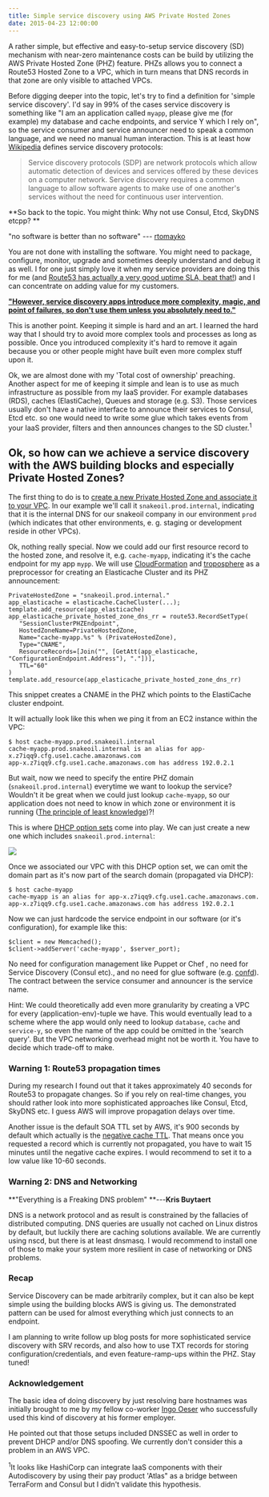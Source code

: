 ```yaml
---
title: Simple service discovery using AWS Private Hosted Zones
date: 2015-04-23 12:00:00
---
```



A rather simple, but effective and easy-to-setup service discovery (SD) mechanism with near-zero maintenance costs can be build by utilizing the AWS Private Hosted Zone (PHZ) feature. PHZs allows you to connect a Route53 Hosted Zone to a VPC, which in turn means that DNS records in that zone are only visible to attached VPCs.

<!--more-->

Before digging deeper into the topic, let's try to find a definition for 'simple service discovery'. I'd say in 99% of the cases service discovery is something like "I am an application called `myapp`, please give me (for example) my database and cache endpoints, and service Y which I rely on", so the service consumer and service announcer need to speak a common language, and we need no manual human interaction. This is at least how [Wikipedia](http://en.wikipedia.org/wiki/Service_discovery "http://en.wikipedia.org/wiki/Service_discovery") defines service discovery protocols:

> Service discovery protocols (SDP) are network protocols which allow automatic detection of devices and services offered by these devices on a computer network. Service discovery requires a common language to allow software agents to make use of one another's services without the need for continuous user intervention.

**So back to the topic. You might think: Why not use Consul, Etcd, SkyDNS etcpp? **

"no software is better than no software" --- [rtomayko](http://www.google.com/url?q=http%3A%2F%2Fwww.slideshare.net%2FPuppetLabs%2Fpuppet-atgithubpuppetconf2013&sa=D&sntz=1&usg=AFQjCNH7psjMbZX3X8IdJGAB6KTfDGeSuA "http://www.google.com/url?q=http%3A%2F%2Fwww.slideshare.net%2FPuppetLabs%2Fpuppet-atgithubpuppetconf2013&sa=D&sntz=1&usg=AFQjCNH7psjMbZX3X8IdJGAB6KTfDGeSuA")

You are not done with installing the software. You might need to package, configure, monitor, upgrade and sometimes deeply understand and debug it as well. I for one just simply love it when my service providers are doing this for me (and [Route53 has actually a very good uptime SLA, beat that!](http://aws.amazon.com/route53/sla/ "http://aws.amazon.com/route53/sla/")) and I can concentrate on adding value for my customers.

**["However, service discovery apps introduce more complexity, magic, and point of failures, so don't use them unless you absolutely need to."](https://devopsu.com/blog/docker-misconceptions/ "https://devopsu.com/blog/docker-misconceptions/")**

This is another point. Keeping it simple is hard and an art. I learned the hard way that I should try to avoid more complex tools and processes as long as possible. Once you introduced complexity it's hard to remove it again because you or other people might have built even more complex stuff upon it.

Ok, we are almost done with my 'Total cost of ownership' preaching. Another aspect for me of keeping it simple and lean is to use as much infrastructure as possible from my IaaS provider. For example databases (RDS), caches (ElastiCache), Queues and storage (e.g. S3). Those services usually don't have a native interface to announce their services to Consul, Etcd etc. so one would need to write some glue which takes events from your IaaS provider, filters and then announces changes to the SD cluster.<sup>1</sup>

## Ok, so how can we achieve a service discovery with the AWS building blocks and especially Private Hosted Zones?

The first thing to do is to [create a new Private Hosted Zone and associate it to your VPC](http://docs.aws.amazon.com/Route53/latest/DeveloperGuide/hosted-zone-private-creating.html "http://docs.aws.amazon.com/Route53/latest/DeveloperGuide/hosted-zone-private-creating.html"). In our example we'll call it `snakeoil.prod.internal`, indicating that it is the internal DNS for our snakeoil company in our environment `prod` (which indicates that other environments, e. g. staging or development reside in other VPCs).

Ok, nothing really special. Now we could add our first resource record to the hosted zone, and resolve it, e.g. `cache-myapp`, indicating it's the cache endpoint for my app
`mypp`. We will use [CloudFormation](http://aws.amazon.com/cloudformation/ "http://aws.amazon.com/cloudformation/") and [troposphere](https://github.com/cloudtools/troposphere "https://github.com/cloudtools/troposphere") as a preprocessor for creating an Elasticache Cluster and its PHZ announcement:

    
    PrivateHostedZone = "snakeoil.prod.internal."
    app_elasticache = elasticache.CacheCluster(...);
    template.add_resource(app_elasticache)
    app_elasticache_private_hosted_zone_dns_rr = route53.RecordSetType(
       "SessionClusterPHZEndpoint",
       HostedZoneName=PrivateHostedZone,
       Name="cache-myapp.%s" % (PrivateHostedZone),
       Type="CNAME",
       ResourceRecords=[Join("", [GetAtt(app_elasticache, "ConfigurationEndpoint.Address"), "."])],
       TTL="60"
    )
    template.add_resource(app_elasticache_private_hosted_zone_dns_rr)
    
This snippet creates a CNAME in the PHZ which points to the ElastiCache cluster endpoint.

It will actually look like this when we ping it from an EC2 instance within the VPC:
    
    $ host cache-myapp.prod.snakeoil.internal
    cache-myapp.prod.snakeoil.internal is an alias for app-x.z7iqq9.cfg.use1.cache.amazonaws.com
    app-x.z7iqq9.cfg.use1.cache.amazonaws.com has address 192.0.2.1
    

But wait, now we need to specify the entire PHZ domain (`snakeoil.prod.internal`) everytime we want to lookup the service? Wouldn't it be great when we could just lookup
`cache-myapp`, so our application does not need to know in which zone or environment it is running ([The principle of least knowledge](http://en.wikipedia.org/wiki/Law_of_Demeter "http://en.wikipedia.org/wiki/Law_of_Demeter"))?!

  
This is where [DHCP option sets](http://docs.aws.amazon.com/AmazonVPC/latest/UserGuide/VPC_DHCP_Options.html "http://docs.aws.amazon.com/AmazonVPC/latest/UserGuide/VPC_DHCP_Options.html") come into play. We can just create a new one which includes `snakeoil.prod.internal`:

![](/2015/04/23/simple-service-discovery-using-aws-private-hosted-zones/dopt.png)

Once we associated our VPC with this DHCP option set, we can omit the domain part as it's now part of the search domain (propagated via DHCP):

    $ host cache-myapp
    cache-myapp is an alias for app-x.z7iqq9.cfg.use1.cache.amazonaws.com.
    app-x.z7iqq9.cfg.use1.cache.amazonaws.com has address 192.0.2.1

Now we can just hardcode the service endpoint in our software (or it's configuration), for example like this:
    
    $client = new Memcached();
    $client->addServer('cache-myapp', $server_port);

No need for configuration management like Puppet or Chef , no need for Service Discovery (Consul etc)., and no need for glue software (e.g. [confd](https://github.com/kelseyhightower/confd "https://github.com/kelseyhightower/confd")). The contract between the service consumer and announcer is
the service name.

Hint: We could theoretically add even more granularity by creating a VPC for every (application-env)-tuple we have. This would eventually lead to a scheme where the app would only need to lookup `database`, `cache` and `service-y`, so even the name of the app could be omitted in the 'search query'. But the VPC networking overhead might not be worth it. You have to decide which trade-off to make. 

### Warning 1: Route53 propagation times

During my research I found out that it takes approximately 40 seconds for Route53 to propagate changes. So if you rely on real-time changes, you should rather look into more sophisticated approaches like Consul, Etcd, SkyDNS etc. I guess AWS will improve propagation delays over time.

  
Another issue is the default SOA TTL set by AWS, it's 900 seconds by default which actually is the [negative cache TTL](http://tools.ietf.org/html/rfc2308 "http://tools.ietf.org/html/rfc2308"). That means once you requested a record which is currently not propagated, you have to wait 15 minutes until the
negative cache expires. I would recommend to set it to a low value like 10-60 seconds.

### Warning 2: DNS and Networking

**"Everything is a Freaking DNS problem" **---**Kris Buytaert**

DNS is a network protocol and as result is constrained by the fallacies of distributed computing. DNS queries are usually not cached on Linux distros by default, but luckily there are caching solutions available. We are currently using nscd, but there is at least dnsmasq. I would recommend to install one of those to make your system more resilient in case of networking or DNS problems.  

### Recap

Service Discovery can be made arbitrarily complex, but it can also be kept simple using the building blocks AWS is giving us. The demonstrated pattern can be used for almost everything which just connects to an endpoint. 

  
I am planning to write follow up blog posts for more sophisticated service discovery with SRV records, and also how to use TXT records for storing configuration/credentials, and even feature-ramp-ups within the PHZ. Stay tuned!

### Acknowledgement

The basic idea of doing discovery by just resolving bare hostnames was initially brought to me by my fellow co-worker [Ingo Oeser](https://plus.google.com/+IngoOeser "https://plus.google.com/+IngoOeser") who successfully used this kind of discovery at his former employer.

He pointed out that those setups included DNSSEC as well in order to prevent DHCP and/or DNS spoofing. We currently don't consider this a problem in an AWS VPC.

<sup>1</sup>It looks like HashiCorp can integrate IaaS components with their Autodiscovery by using their pay product 'Atlas" as a bridge between TerraForm and Consul but I didn't validate this hypothesis.
